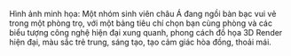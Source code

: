 Hình ảnh minh họa: Một nhóm sinh viên châu Á đang ngồi bàn bạc vui vẻ trong một phòng trọ, với một bảng tiêu chí chọn bạn cùng phòng và các biểu tượng công nghệ hiện đại xung quanh, phong cách đồ họa 3D Render hiện đại, màu sắc trẻ trung, sáng tạo, tạo cảm giác hòa đồng, thoải mái.